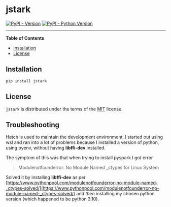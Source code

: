 # jstark

[![PyPI - Version](https://img.shields.io/pypi/v/jstark.svg)](https://pypi.org/project/jstark)
[![PyPI - Python Version](https://img.shields.io/pypi/pyversions/jstark.svg)](https://pypi.org/project/jstark)

-----

**Table of Contents**

- [Installation](#installation)
- [License](#license)

## Installation

```console
pip install jstark
```

## License

`jstark` is distributed under the terms of the [MIT](https://spdx.org/licenses/MIT.html) license.

## Troubleshooting

Hatch is used to maintain the development environment. I started out using wsl and ran into a lot
of problems because I installed a version of python, using pyenv, without having **libffi-dev** installed.

The symptom of this was that when trying to install pyspark I got error

> Modulenotfounderror: No Module Named _ctypes for Linux System

Solved it by installing **libffi-dev** as per [https://www.pythonpool.com/modulenotfounderror-no-module-named-_ctypes-solved/](https://www.pythonpool.com/modulenotfounderror-no-module-named-_ctypes-solved/)
and *then* installing my chosen python version (which happened to be python 3.10). 
